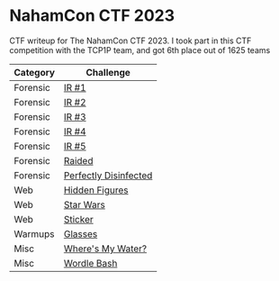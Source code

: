 # NahamCon CTF 2023
CTF writeup for The NahamCon CTF 2023. I took part in this CTF competition with the TCP1P team, and got 6th place out of 1625 teams

| Category | Challenge |
| --- | --- |
| Forensic | [IR #1](/NahamCon%20CTF%202023/IR%20%231/)
| Forensic | [IR #2](/NahamCon%20CTF%202023/IR%20%232/)
| Forensic | [IR #3](/NahamCon%20CTF%202023/IR%20%233/)
| Forensic | [IR #4](/NahamCon%20CTF%202023/IR%20%234/)
| Forensic | [IR #5](/NahamCon%20CTF%202023/IR%20%235/)
| Forensic | [Raided](/NahamCon%20CTF%202023/Raided/)
| Forensic | [Perfectly Disinfected](/NahamCon%20CTF%202023/Perfectly%20Disinfected/)
| Web | [Hidden Figures](/NahamCon%20CTF%202023/Hidden%20Figures/)
| Web | [Star Wars](/NahamCon%20CTF%202023/Star%20Wars/)
| Web | [Sticker](/NahamCon%20CTF%202023/Stickers/)
| Warmups | [Glasses](/NahamCon%20CTF%202023/Glasses/)
| Misc | [Where's My Water?](/NahamCon%20CTF%202023/Where's%20My%20Water/)
| Misc | [Wordle Bash](/NahamCon%20CTF%202023/Wordle%20Bash/)